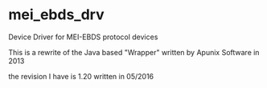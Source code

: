 # mei_ebds_drv
Device Driver for MEI-EBDS protocol devices

This is a rewrite of the Java based "Wrapper" 
written by Apunix Software in 2013

the revision I have is 1.20 written in 05/2016
